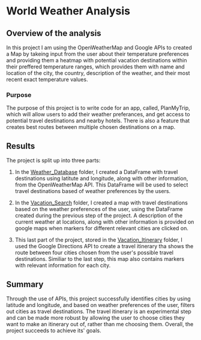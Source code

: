 # World Weather Analysis

## Overview of the analysis

In this project I am using the OpenWeatherMap and Google APIs to created a Map by takeing input from the user about their temperature preferences and providing them a heatmap with potential vacation destinations within their preffered temperature ranges, which provides them with name and location of the city, the country, description of the weather, and their most recent exact temperature values.

### Purpose

The purpose of this project is to write code for an app, called, PlanMyTrip, which will allow users to add their weather preferances, and get access to potential travel destinations and nearby hotels. There is also a feature that creates best routes between multiple chosen destinations on a map.

## Results

The project is split up into three parts:

1. In the [Weather_Database](https://github.com/Zarif601/World_Weather_Analysis/tree/main/Weather_Database) folder, I created a DataFrame with travel destinations using latitute and longitude, along with other information, from the OpenWeatherMap API. This DataFrame will be used to select travel destinations based of weather preferences by the users.

2. In the [Vacation_Search](https://github.com/Zarif601/World_Weather_Analysis/tree/main/Vacation_Search) folder, I created a map with travel destinations based on the weather preferences of the user, using the DataFrame created during the previous step of the project. A description of the current weather at locations, along with other information is provided on google maps when markers for different relevant cities are clicked on.

3. This last part of the project, stored in the [Vacation_Itinerary](https://github.com/Zarif601/World_Weather_Analysis/tree/main/Vacation_Itinerary) folder, I used the Google Directions API to create a travel itinerary tha shows the route between four cities chosen from the user's possible travel destinations. Similiar to the last step, this map also contains markers with relevant information for each city.

## Summary

Through the use of APIs, this project successfully identifies cities by using latitude and longitude, and based on weather preferences of the user, filters out cities as travel destinations. The travel itinerary is an experimental step and can be made more robust by allowing the user to choose cities they want to make an itinerary out of, rather than me choosing them. Overall, the project succeeds to achieve its' goals.
